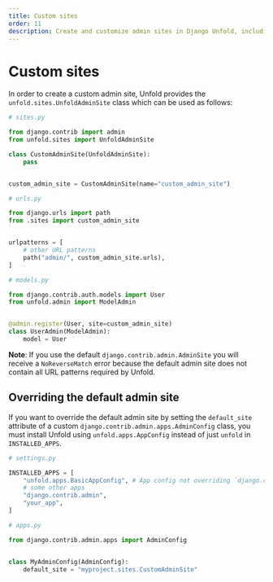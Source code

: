 ```yaml
---
title: Custom sites
order: 11
description: Create and customize admin sites in Django Unfold, including overriding the default admin site and registering models with custom admin sites.
---
```


# Custom sites

In order to create a custom admin site, Unfold provides the `unfold.sites.UnfoldAdminSite` class which can be used as follows:

```python
# sites.py

from django.contrib import admin
from unfold.sites import UnfoldAdminSite

class CustomAdminSite(UnfoldAdminSite):
    pass


custom_admin_site = CustomAdminSite(name="custom_admin_site")
```

```python
# urls.py

from django.urls import path
from .sites import custom_admin_site


urlpatterns = [
    # other URL patterns
    path("admin/", custom_admin_site.urls),
]
```

```python
# models.py

from django.contrib.auth.models import User
from unfold.admin import ModelAdmin


@admin.register(User, site=custom_admin_site)
class UserAdmin(ModelAdmin):
    model = User
```

**Note**: If you use the default `django.contrib.admin.AdminSite` you will receive a `NoReverseMatch` error because the default admin site does not contain all URL patterns required by Unfold.

## Overriding the default admin site

If you want to override the default admin site by setting the `default_site` attribute of a custom `django.contrib.admin.apps.AdminConfig` class, you must install Unfold using `unfold.apps.AppConfig` instead of just `unfold` in `INSTALLED_APPS`.

```python
# settings.py

INSTALLED_APPS = [
    "unfold.apps.BasicAppConfig", # App config not overriding `django.contrib.admin.site`
    # some other apps
    "django.contrib.admin",
    "your_app",
]
```

```python
# apps.py

from django.contrib.admin.apps import AdminConfig


class MyAdminConfig(AdminConfig):
    default_site = "myproject.sites.CustomAdminSite"
```
